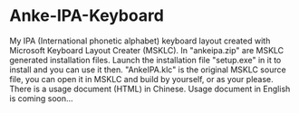 # Anke-IPA-Keyboard
My IPA (International phonetic alphabet) keyboard layout created with Microsoft Keyboard Layout Creater (MSKLC).
In "ankeipa.zip" are MSKLC generated installation files. Launch the installation file "setup.exe" in it to install and you can use it then.
"AnkeIPA.klc" is the original MSKLC source file, you can open it in MSKLC and build by yourself, or as your please.
There is a usage document (HTML) in Chinese. Usage document in English is coming soon...
